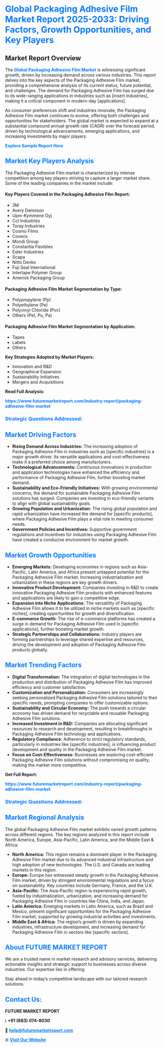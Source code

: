 <h1 style="color: #007BFF;">Global Packaging Adhesive Film Market Report 2025-2033: Driving Factors, Growth Opportunities, and Key Players</h1>

<section id="overview">
<h2>Market Report Overview</h2>
<p>The <a href="https://www.futuremarketreport.com/industry-report/packaging-adhesive-film-market" style="color: #007BFF; text-decoration: none;"><strong>Global Packaging Adhesive Film Market</strong></a> is witnessing significant growth, driven by increasing demand across various industries. This report delves into the key aspects of the Packaging Adhesive Film market, providing a comprehensive analysis of its current status, future potential, and challenges. The demand for Packaging Adhesive Film has surged due to its wide-ranging applications in industries such as [insert industries], making it a critical component in modern-day [applications].</p>
<p>As consumer preferences shift and industries innovate, the Packaging Adhesive Film market continues to evolve, offering both challenges and opportunities for stakeholders. The global market is expected to expand at a substantial compound annual growth rate (CAGR) over the forecast period, driven by technological advancements, emerging applications, and increasing investments by major players.</p>
</section>

<section id="overview">
<p><a href="https://www.futuremarketreport.com/request-sample/reportId=30399" style="color: #007BFF; text-decoration: none;"><strong>Explore Sample Report Here</strong></a></p>
</section>

<section id="key-players">
<h2 style="color: #007BFF;">Market Key Players Analysis</h2>
<p>The Packaging Adhesive Film market is characterized by intense competition among key players striving to capture a larger market share. Some of the leading companies in the market include:</p>
<h4>Key Players Covered in the Packaging Adhesive Film Report:</h4>
<ul><li>3M</li><li>Avery Dennison</li><li>Upm-Kymmene Oyj</li><li>Ccl Industries</li><li>Toray Industries</li><li>Cosmo Films</li><li>Coveris</li><li>Mondi Group</li><li>Constantia Flexibles</li><li>Ester Industries</li><li>Scapa</li><li>Nitto Denko</li><li>Fuji Seal International</li><li>Intertape Polymer Group</li><li>Americk Packaging Group</li></ul>
<h4>Packaging Adhesive Film Market Segmentation by Type:</h4>
<ul><li>Polypropylene (Pp)</li><li>Polyethylene (Pe)</li><li>Polyvinyl Chloride (Pvc)</li><li>Others (Pet, Pu, Pa)</li></ul>

<h4>Packaging Adhesive Film Market Segmentation by Application:</h4>
<ul><li>Tapes</li><li>Labels</li><li>Others</li></ul>
<p><strong>Key Strategies Adopted by Market Players:</strong></p>
<ul>
<li>Innovation and R&D</li>
<li>Geographical Expansion</li>
<li>Sustainability Initiatives</li>
<li>Mergers and Acquisitions</li>
</ul>
</section>

<section>
<p><strong>Read Full Analysis: </strong></p><a href="https://www.futuremarketreport.com/industry-report/packaging-adhesive-film-market" style="color: #007BFF; text-decoration: none;"><strong>https://www.futuremarketreport.com/industry-report/packaging-adhesive-film-market</strong></a>
<h3 style="color: #007BFF;">Strategic Questions Addressed:</h3>
</section>

<section id="driving-factors">
<h2 style="color: #007BFF;">Market Driving Factors</h2>
<ul>
<li><strong>Rising Demand Across Industries:</strong> The increasing adoption of Packaging Adhesive Film in industries such as [specific industries] is a major growth driver. Its versatile applications and cost-effectiveness make it a preferred choice among manufacturers.</li>
<li><strong>Technological Advancements:</strong> Continuous innovations in production and application technologies have enhanced the efficiency and performance of Packaging Adhesive Film, further boosting market demand.</li>
<li><strong>Sustainability and Eco-Friendly Initiatives:</strong> With growing environmental concerns, the demand for sustainable Packaging Adhesive Film solutions has surged. Companies are investing in eco-friendly variants to align with global sustainability goals.</li>
<li><strong>Growing Population and Urbanization:</strong> The rising global population and rapid urbanization have increased the demand for [specific products], where Packaging Adhesive Film plays a vital role in meeting consumer needs.</li>
<li><strong>Government Policies and Incentives:</strong> Supportive government regulations and incentives for industries using Packaging Adhesive Film have created a conducive environment for market growth.</li>
</ul>
</section>

<section id="growth-opportunities">
<h2 style="color: #007BFF;">Market Growth Opportunities</h2>
<ul>
<li><strong>Emerging Markets:</strong> Developing economies in regions such as Asia-Pacific, Latin America, and Africa present untapped potential for the Packaging Adhesive Film market. Increasing industrialization and urbanization in these regions are key growth drivers.</li>
<li><strong>Innovative Product Development:</strong> Companies investing in R&D to create innovative Packaging Adhesive Film products with enhanced features and applications are likely to gain a competitive edge.</li>
<li><strong>Expansion into Niche Applications:</strong> The versatility of Packaging Adhesive Film allows it to be utilized in niche markets such as [specific niches], creating opportunities for growth and diversification.</li>
<li><strong>E-commerce Growth:</strong> The rise of e-commerce platforms has created a surge in demand for Packaging Adhesive Film used in [specific applications], further boosting market growth.</li>
<li><strong>Strategic Partnerships and Collaborations:</strong> Industry players are forming partnerships to leverage shared expertise and resources, driving the development and adoption of Packaging Adhesive Film products globally.</li>
</ul>
</section>

<section id="trending-factors">
<h2 style="color: #007BFF;">Market Trending Factors</h2>
<ul>
<li><strong>Digital Transformation:</strong> The integration of digital technologies in the production and distribution of Packaging Adhesive Film has improved efficiency and customer satisfaction.</li>
<li><strong>Customization and Personalization:</strong> Consumers are increasingly seeking personalized Packaging Adhesive Film solutions tailored to their specific needs, prompting companies to offer customizable options.</li>
<li><strong>Sustainability and Circular Economy:</strong> The push towards a circular economy has driven demand for recyclable and reusable Packaging Adhesive Film solutions.</li>
<li><strong>Increased Investment in R&D:</strong> Companies are allocating significant resources to research and development, resulting in breakthroughs in Packaging Adhesive Film technology and applications.</li>
<li><strong>Regulatory Compliance:</strong> Adherence to strict regulatory standards, particularly in industries like [specific industries], is influencing product development and quality in the Packaging Adhesive Film market.</li>
<li><strong>Focus on Cost-Effectiveness:</strong> Businesses are exploring cost-efficient Packaging Adhesive Film solutions without compromising on quality, making the market more competitive.</li>
</ul>
</section>

<section>
<p><strong>Get Full Report: </strong></p><a href="https://www.futuremarketreport.com/industry-report/packaging-adhesive-film-market" style="color: #007BFF; text-decoration: none;"><strong>https://www.futuremarketreport.com/industry-report/packaging-adhesive-film-market</strong></a>
<h3 style="color: #007BFF;">Strategic Questions Addressed:</h3>
</section>


<section id="regional-analysis">
<h2 style="color: #007BFF;">Market Regional Analysis</h2>
<p>The global Packaging Adhesive Film market exhibits varied growth patterns across different regions. The key regions analyzed in this report include North America, Europe, Asia-Pacific, Latin America, and the Middle East & Africa:</p>
<ul>
<li><strong>North America:</strong> This region remains a dominant player in the Packaging Adhesive Film market due to its advanced industrial infrastructure and high adoption of new technologies. The U.S. and Canada are leading markets in this region.</li>
<li><strong>Europe:</strong> Europe has witnessed steady growth in the Packaging Adhesive Film market, driven by stringent environmental regulations and a focus on sustainability. Key countries include Germany, France, and the U.K.</li>
<li><strong>Asia-Pacific:</strong> The Asia-Pacific region is experiencing rapid growth, fueled by industrialization, urbanization, and increasing demand for Packaging Adhesive Film in countries like China, India, and Japan.</li>
<li><strong>Latin America:</strong> Emerging markets in Latin America, such as Brazil and Mexico, present significant opportunities for the Packaging Adhesive Film market, supported by growing industrial activities and investments.</li>
<li><strong>Middle East & Africa:</strong> The region’s growth is driven by expanding industries, infrastructure development, and increasing demand for Packaging Adhesive Film in sectors like [specific sectors].</li>
</ul>
</section>

<footer>
<h2 style="color: #007BFF;">About FUTURE MARKET REPORT</h2>
<p>We are a trusted name in market research and advisory services, delivering actionable insights and strategic support to businesses across diverse industries. Our expertise lies in offering:</p>

<p>Stay ahead in today’s competitive landscape with our tailored research solutions.</p>

<h2 style="color: #007BFF;">Contact Us:</h2>
<p><strong>FUTURE MARKET REPORT</strong></p>
<p>📞 <strong>+91 (883) 074-8030</strong></p>
<p>📧 <strong><a href="mailto:help@futuremarketreport.com" style="color: #007BFF;">help@futuremarketreport.com</a></strong></p>
<p>🌐 <strong><a href="https://www.futuremarketreport.com/" style="color: #007BFF;">Visit Our Website</a></strong></p>
</footer>